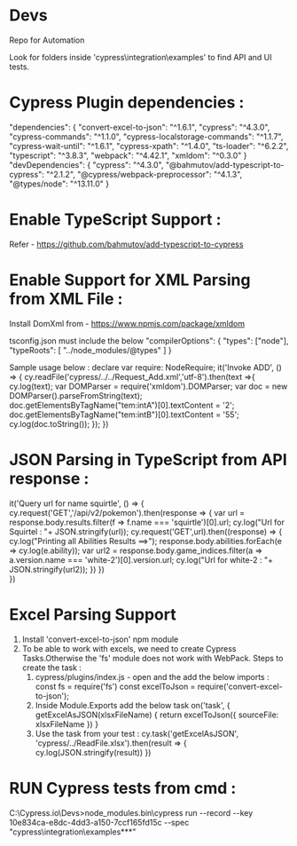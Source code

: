 # Devs
Repo for Automation

Look for folders inside 'cypress\integration\examples' to find API and UI tests.


Cypress Plugin dependencies :
===========================
"dependencies": {
	"convert-excel-to-json": "^1.6.1",
    "cypress": "^4.3.0",
    "cypress-commands": "^1.1.0",
    "cypress-localstorage-commands": "^1.1.7",
    "cypress-wait-until": "^1.6.1",
    "cypress-xpath": "^1.4.0",
    "ts-loader": "^6.2.2",
    "typescript": "^3.8.3",
    "webpack": "^4.42.1",
    "xmldom": "^0.3.0"
	}
"devDependencies": {
    "cypress": "^4.3.0",
    "@bahmutov/add-typescript-to-cypress": "^2.1.2",
    "@cypress/webpack-preprocessor": "^4.1.3",
    "@types/node": "^13.11.0"
  }

Enable TypeScript Support : 
=========================
Refer - https://github.com/bahmutov/add-typescript-to-cypress


Enable Support for XML Parsing from XML File :
==============================================
Install DomXml from - https://www.npmjs.com/package/xmldom

tsconfig.json  must include the below 
"compilerOptions": {
    "types": ["node"],
    "typeRoots": [ "../node_modules/@types" ]
}

Sample usage below :
declare var require: NodeRequire;
it('Invoke ADD', () => {   cy.readFile('cypress/../../Request_Add.xml','utf-8').then(text =>{
       cy.log(text);
       var DOMParser = require('xmldom').DOMParser;
       var doc = new DOMParser().parseFromString(text);
       doc.getElementsByTagName("tem:intA")[0].textContent = '2';
       doc.getElementsByTagName("tem:intB")[0].textContent = '55';
       cy.log(doc.toString()); });
       })

JSON Parsing in TypeScript from API response :
==============================================
it('Query url for name squirtle', () => 
    {         
        cy.request('GET','/api/v2/pokemon').then(response => 
        {
            var url = response.body.results.filter(f => f.name === 'squirtle')[0].url;
            cy.log("Url for Squirtel : "+ JSON.stringify(url));
            cy.request('GET',url).then((response) => 
            {
                cy.log("Printing all Abilities Results ==>");
                response.body.abilities.forEach(e => cy.log(e.ability));
                var url2 = response.body.game_indices.filter(a => a.version.name === 'white-2')[0].version.url;
                cy.log("Url for white-2 : "+ JSON.stringify(url2));
            })
        })        
    })


Excel Parsing Support
=====================
1. Install 'convert-excel-to-json' npm module
2. To be able to work with excels, we need to create Cypress Tasks.Otherwise the 'fs' module does not work with WebPack.
   Steps to create the task :
   1) cypress/plugins/index.js - open and the add the below imports : 
		const fs = require('fs')
		const excelToJson = require('convert-excel-to-json');
   2) Inside Module.Exports add the below task
         on('task', {
					getExcelAsJSON(xlsxFileName) {
					  return excelToJson({
						sourceFile: xlsxFileName
					  })
			}
	3) Use the task from your test : cy.task('getExcelAsJSON', 'cypress/../ReadFile.xlsx').then(result => {
            cy.log(JSON.stringify(result))
        })


RUN Cypress tests from cmd :
============================
C:\Cypress.io\Devs>node_modules\.bin\cypress run --record --key 10e834ca-e8dc-4dd3-a150-7ccf165fd15c --spec "cypress\integration\examples\**\*"